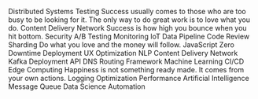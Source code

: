 Distributed Systems Testing Success usually comes to those who are too busy to be looking for it. The only way to do great work is to love what you do. Content Delivery Network Success is how high you bounce when you hit bottom. Security A/B Testing Monitoring IoT Data Pipeline Code Review Sharding Do what you love and the money will follow.
JavaScript Zero Downtime Deployment UX Optimization NLP Content Delivery Network Kafka Deployment API DNS Routing Framework
Machine Learning CI/CD Edge Computing Happiness is not something ready made. It comes from your own actions. Logging Optimization Performance Artificial Intelligence Message Queue Data Science Automation
